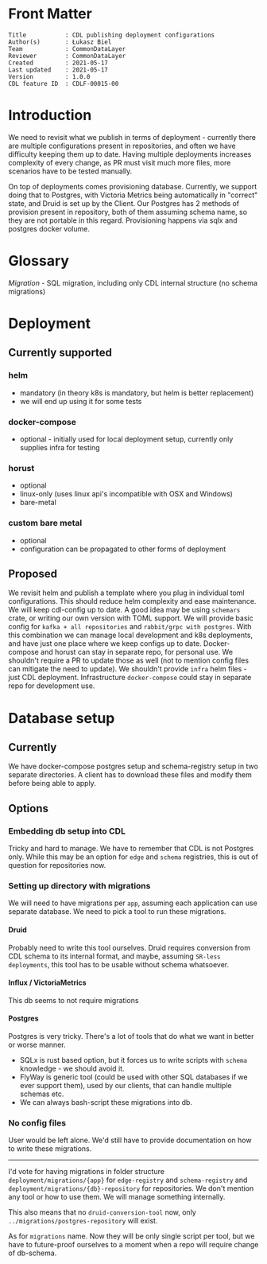 # Front Matter

```
Title           : CDL publishing deployment configurations
Author(s)       : Łukasz Biel
Team            : CommonDataLayer
Reviewer        : CommonDataLayer
Created         : 2021-05-17
Last updated    : 2021-05-17
Version         : 1.0.0
CDL feature ID  : CDLF-00015-00
```

# Introduction

We need to revisit what we publish in terms of deployment - currently there are multiple configurations present in repositories,
and often we have difficulty keeping them up to date. 
Having multiple deployments increases complexity of every change, as PR must visit much more files, more scenarios have to be tested manually.

On top of deployments comes provisioning database. Currently, we support doing that to Postgres, with Victoria Metrics being automatically in "correct" state,
and Druid is set up by the Client.
Our Postgres has 2 methods of provision present in repository, both of them assuming schema name, so they are not portable in this regard.
Provisioning happens via sqlx and postgres docker volume.

# Glossary
*Migration* - SQL migration, including only CDL internal structure (no schema migrations)

# Deployment

## Currently supported
### helm
* mandatory (in theory k8s is mandatory, but helm is better replacement)
* we will end up using it for some tests

### docker-compose
* optional - initially used for local deployment setup, currently only supplies infra for testing

### horust
* optional
* linux-only (uses linux api's incompatible with OSX and Windows)
* bare-metal

### custom bare metal
* optional
* configuration can be propagated to other forms of deployment

## Proposed
We revisit helm and publish a template where you plug in individual toml configurations.
This should reduce helm complexity and ease maintenance.
We will keep cdl-config up to date. A good idea may be using `schemars` crate, or writing our own version with TOML support.
We will provide basic config for `kafka + all repositories` and `rabbit/grpc with postgres`.
With this combination we can manage local development and k8s deployments, and have just one place where we keep configs up to date.
Docker-compose and horust can stay in separate repo, for personal use. We shouldn't require a PR to update those as well 
(not to mention config files can mitigate the need to update).
We shouldn't provide `infra` helm files - just CDL deployment.
Infrastructure `docker-compose` could stay in separate repo for development use.

# Database setup

## Currently
We have docker-compose postgres setup and schema-registry setup in two separate directories.
A client has to download these files and modify them before being able to apply.

## Options
### Embedding db setup into CDL
Tricky and hard to manage. We have to remember that CDL is not Postgres only. While this may be an option for `edge` and `schema` registries, this is out of question for repositories now.
### Setting up directory with migrations
We will need to have migrations per `app`, assuming each application can use separate database.
We need to pick a tool to run these migrations.
#### Druid
Probably need to write this tool ourselves. Druid requires conversion from CDL schema to its internal format, and maybe,
assuming `SR-less deployments`, this tool has to be usable without schema whatsoever.
#### Influx / VictoriaMetrics
This db seems to not require migrations
#### Postgres
Postgres is very tricky. There's a lot of tools that do what we want in better or worse manner.
* SQLx is rust based option, but it forces us to write scripts with `schema` knowledge - we should avoid it.
* FlyWay is generic tool (could be used with other SQL databases if we ever support them), used by our clients, that can handle multiple schemas etc.
* We can always bash-script these migrations into db.
### No config files
User would be left alone. We'd still have to provide documentation on how to write these migrations.

---
I'd vote for having migrations in folder structure `deployment/migrations/{app}` for `edge-registry` and `schema-registry` and
`deployment/migrations/{db}-repository` for repositories. We don't mention any tool or how to use them. We will manage something internally.

This also means that no `druid-conversion-tool` now, only `../migrations/postgres-repository` will exist.

As for `migrations` name. Now they will be only single script per tool, but we have to future-proof ourselves to a moment when a repo will require
change of db-schema.
